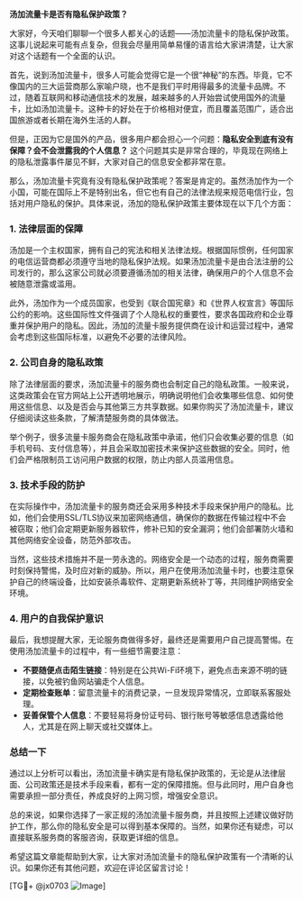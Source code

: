 **汤加流量卡是否有隐私保护政策？**

大家好，今天咱们聊聊一个很多人都关心的话题——汤加流量卡的隐私保护政策。这事儿说起来可能有点复杂，但我会尽量用简单易懂的语言给大家讲清楚，让大家对这个话题有一个全面的认识。

首先，说到汤加流量卡，很多人可能会觉得它是一个很“神秘”的东西。毕竟，它不像国内的三大运营商那么家喻户晓，也不是我们平时用得最多的流量卡品牌。不过，随着互联网和移动通信技术的发展，越来越多的人开始尝试使用国外的流量卡，比如汤加流量卡。这种卡的好处在于价格相对便宜，而且覆盖范围广，适合出国旅游或者长期在海外生活的人群。

但是，正因为它是国外的产品，很多用户都会担心一个问题：**隐私安全到底有没有保障？会不会泄露我的个人信息？** 这个问题其实是非常合理的，毕竟现在网络上的隐私泄露事件屡见不鲜，大家对自己的信息安全都非常在意。

那么，汤加流量卡究竟有没有隐私保护政策呢？答案是肯定的。虽然汤加作为一个小国，可能在国际上不是特别出名，但它也有自己的法律法规来规范电信行业，包括对用户隐私的保护。具体来说，汤加的隐私保护政策主要体现在以下几个方面：

### 1. **法律层面的保障**
汤加是一个主权国家，拥有自己的宪法和相关法律法规。根据国际惯例，任何国家的电信运营商都必须遵守当地的隐私保护法规。如果汤加流量卡是由合法注册的公司发行的，那么这家公司就必须要遵循汤加的相关法律，确保用户的个人信息不会被随意泄露或滥用。

此外，汤加作为一个成员国家，也受到《联合国宪章》和《世界人权宣言》等国际公约的影响。这些国际性文件强调了个人隐私权的重要性，要求各国政府和企业尊重并保护用户的隐私。因此，汤加的流量卡服务提供商在设计和运营过程中，通常会考虑到这些国际标准，以避免不必要的法律风险。

### 2. **公司自身的隐私政策**
除了法律层面的要求，汤加流量卡的服务商也会制定自己的隐私政策。一般来说，这类政策会在官方网站上公开透明地展示，明确说明他们会收集哪些信息、如何使用这些信息、以及是否会与其他第三方共享数据。如果你购买了汤加流量卡，建议仔细阅读这些条款，了解清楚服务商的具体做法。

举个例子，很多流量卡服务商会在隐私政策中承诺，他们只会收集必要的信息（如手机号码、支付信息等），并且会采取加密技术来保护这些数据的安全。同时，他们会严格限制员工访问用户数据的权限，防止内部人员滥用信息。

### 3. **技术手段的防护**
在实际操作中，汤加流量卡的服务商还会采用多种技术手段来保护用户的隐私。比如，他们会使用SSL/TLS协议来加密网络通信，确保你的数据在传输过程中不会被窃取；他们会定期更新服务器软件，修补已知的安全漏洞；他们会部署防火墙和其他网络安全设备，防范外部攻击。

当然，这些技术措施并不是一劳永逸的。网络安全是一个动态的过程，服务商需要时刻保持警惕，及时应对新的威胁。所以，用户在使用汤加流量卡时，也要注意保护自己的终端设备，比如安装杀毒软件、定期更新系统补丁等，共同维护网络安全环境。

### 4. **用户的自我保护意识**
最后，我想提醒大家，无论服务商做得多好，最终还是需要用户自己提高警惕。在使用汤加流量卡的过程中，有一些细节需要注意：

- **不要随便点击陌生链接**：特别是在公共Wi-Fi环境下，避免点击来源不明的链接，以免被钓鱼网站骗走个人信息。
- **定期检查账单**：留意流量卡的消费记录，一旦发现异常情况，立即联系客服处理。
- **妥善保管个人信息**：不要轻易将身份证号码、银行账号等敏感信息透露给他人，尤其是在网上聊天或社交媒体上。

### 总结一下
通过以上分析可以看出，汤加流量卡确实是有隐私保护政策的，无论是从法律层面、公司政策还是技术手段来看，都有一定的保障措施。但与此同时，用户自身也需要承担一部分责任，养成良好的上网习惯，增强安全意识。

总的来说，如果你选择了一家正规的汤加流量卡服务商，并且按照上述建议做好防护工作，那么你的隐私安全是可以得到基本保障的。当然，如果你还有疑虑，可以直接联系服务商的客服咨询，获取更详细的信息。

希望这篇文章能帮助到大家，让大家对汤加流量卡的隐私保护政策有一个清晰的认识。如果你还有其他问题，欢迎在评论区留言讨论！

[TG💪+ @jx0703 ![Image](https://github.com/user-attachments/assets/dbca1d08-cadb-493c-b0ec-ad6f7a83f270)]